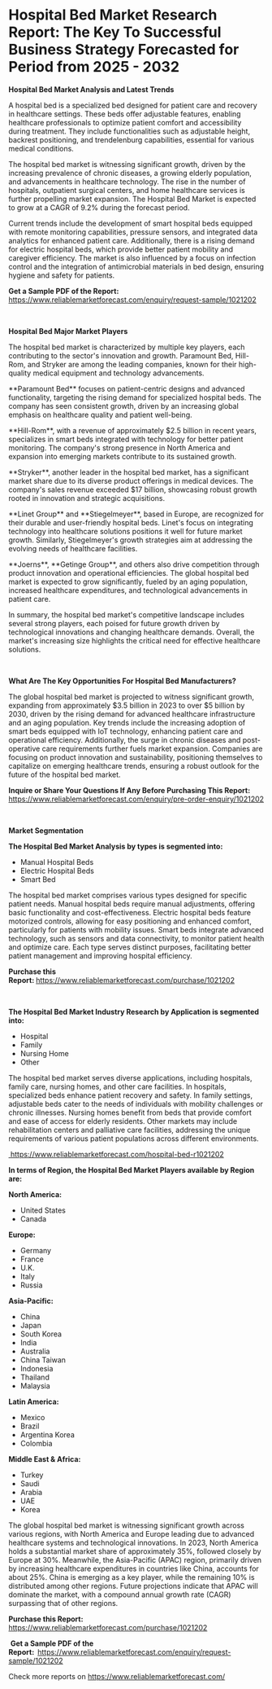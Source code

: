 <p><h1>Hospital Bed Market Research Report: The Key To Successful Business Strategy Forecasted for Period from 2025 - 2032</h1></p><p><strong>Hospital Bed Market Analysis and Latest Trends</strong></p>
<p><p>A hospital bed is a specialized bed designed for patient care and recovery in healthcare settings. These beds offer adjustable features, enabling healthcare professionals to optimize patient comfort and accessibility during treatment. They include functionalities such as adjustable height, backrest positioning, and trendelenburg capabilities, essential for various medical conditions.</p><p>The hospital bed market is witnessing significant growth, driven by the increasing prevalence of chronic diseases, a growing elderly population, and advancements in healthcare technology. The rise in the number of hospitals, outpatient surgical centers, and home healthcare services is further propelling market expansion. The Hospital Bed Market is expected to grow at a CAGR of 9.2% during the forecast period. </p><p>Current trends include the development of smart hospital beds equipped with remote monitoring capabilities, pressure sensors, and integrated data analytics for enhanced patient care. Additionally, there is a rising demand for electric hospital beds, which provide better patient mobility and caregiver efficiency. The market is also influenced by a focus on infection control and the integration of antimicrobial materials in bed design, ensuring hygiene and safety for patients.</p></p>
<p><strong>Get a Sample PDF of the Report:&nbsp;</strong> <a href="https://www.reliablemarketforecast.com/enquiry/request-sample/1021202?utm_campaign=2753&utm_medium=2&utm_source=Github&utm_content=ia&utm_term=08032025&utm_id=hospital-bed">https://www.reliablemarketforecast.com/enquiry/request-sample/1021202</a></p>
<p>&nbsp;</p>
<p><strong>Hospital Bed Major Market Players</strong></p>
<p><p>The hospital bed market is characterized by multiple key players, each contributing to the sector's innovation and growth. Paramount Bed, Hill-Rom, and Stryker are among the leading companies, known for their high-quality medical equipment and technology advancements. </p><p>**Paramount Bed** focuses on patient-centric designs and advanced functionality, targeting the rising demand for specialized hospital beds. The company has seen consistent growth, driven by an increasing global emphasis on healthcare quality and patient well-being. </p><p>**Hill-Rom**, with a revenue of approximately $2.5 billion in recent years, specializes in smart beds integrated with technology for better patient monitoring. The company's strong presence in North America and expansion into emerging markets contribute to its sustained growth.</p><p>**Stryker**, another leader in the hospital bed market, has a significant market share due to its diverse product offerings in medical devices. The company's sales revenue exceeded $17 billion, showcasing robust growth rooted in innovation and strategic acquisitions.</p><p>**Linet Group** and **Stiegelmeyer**, based in Europe, are recognized for their durable and user-friendly hospital beds. Linet's focus on integrating technology into healthcare solutions positions it well for future market growth. Similarly, Stiegelmeyer's growth strategies aim at addressing the evolving needs of healthcare facilities.</p><p>**Joerns**, **Getinge Group**, and others also drive competition through product innovation and operational efficiencies. The global hospital bed market is expected to grow significantly, fueled by an aging population, increased healthcare expenditures, and technological advancements in patient care.</p><p>In summary, the hospital bed market's competitive landscape includes several strong players, each poised for future growth driven by technological innovations and changing healthcare demands. Overall, the market's increasing size highlights the critical need for effective healthcare solutions.</p></p>
<p>&nbsp;</p>
<p><strong>What Are The Key Opportunities For Hospital Bed Manufacturers?</strong></p>
<p><p>The global hospital bed market is projected to witness significant growth, expanding from approximately $3.5 billion in 2023 to over $5 billion by 2030, driven by the rising demand for advanced healthcare infrastructure and an aging population. Key trends include the increasing adoption of smart beds equipped with IoT technology, enhancing patient care and operational efficiency. Additionally, the surge in chronic diseases and post-operative care requirements further fuels market expansion. Companies are focusing on product innovation and sustainability, positioning themselves to capitalize on emerging healthcare trends, ensuring a robust outlook for the future of the hospital bed market.</p></p>
<p><strong>Inquire or Share Your Questions If Any Before Purchasing This Report:</strong> <a href="https://www.reliablemarketforecast.com/enquiry/pre-order-enquiry/1021202?utm_campaign=2753&utm_medium=2&utm_source=Github&utm_content=ia&utm_term=08032025&utm_id=hospital-bed">https://www.reliablemarketforecast.com/enquiry/pre-order-enquiry/1021202</a></p>
<p>&nbsp;</p>
<p><strong>Market Segmentation</strong></p>
<p><strong>The Hospital Bed Market Analysis by types is segmented into:</strong></p>
<p><ul><li>Manual Hospital Beds</li><li>Electric Hospital Beds</li><li>Smart Bed</li></ul></p>
<p><p>The hospital bed market comprises various types designed for specific patient needs. Manual hospital beds require manual adjustments, offering basic functionality and cost-effectiveness. Electric hospital beds feature motorized controls, allowing for easy positioning and enhanced comfort, particularly for patients with mobility issues. Smart beds integrate advanced technology, such as sensors and data connectivity, to monitor patient health and optimize care. Each type serves distinct purposes, facilitating better patient management and improving hospital efficiency.</p></p>
<p><strong>Purchase this Report:&nbsp;</strong><a href="https://www.reliablemarketforecast.com/purchase/1021202?utm_campaign=2753&utm_medium=2&utm_source=Github&utm_content=ia&utm_term=08032025&utm_id=hospital-bed">https://www.reliablemarketforecast.com/purchase/1021202</a></p>
<p>&nbsp;</p>
<p><strong>The Hospital Bed Market Industry Research by Application is segmented into:</strong></p>
<p><ul><li>Hospital</li><li>Family</li><li>Nursing Home</li><li>Other</li></ul></p>
<p><p>The hospital bed market serves diverse applications, including hospitals, family care, nursing homes, and other care facilities. In hospitals, specialized beds enhance patient recovery and safety. In family settings, adjustable beds cater to the needs of individuals with mobility challenges or chronic illnesses. Nursing homes benefit from beds that provide comfort and ease of access for elderly residents. Other markets may include rehabilitation centers and palliative care facilities, addressing the unique requirements of various patient populations across different environments.</p></p>
<p><a href="https://www.reliablemarketforecast.com/hospital-bed-r1021202?utm_campaign=2753&utm_medium=2&utm_source=Github&utm_content=ia&utm_term=08032025&utm_id=hospital-bed">&nbsp;https://www.reliablemarketforecast.com/hospital-bed-r1021202</a></p>
<p><strong>In terms of Region, the Hospital Bed Market Players available by Region are:</strong></p>
<p>
    <p> <strong> North America: </strong>
        <ul>
            <li>United States</li>
            <li>Canada</li>
        </ul>
        </p> 
    <p> <strong> Europe: </strong>
        <ul>
            <li>Germany</li>
            <li>France</li>
            <li>U.K.</li>
            <li>Italy</li>
            <li>Russia</li>
        </ul>
        </p> 
    <p> <strong> Asia-Pacific: </strong>
        <ul>
            <li>China</li>
            <li>Japan</li>
            <li>South Korea</li>
            <li>India</li>
            <li>Australia</li>
            <li>China Taiwan</li>
            <li>Indonesia</li>
            <li>Thailand</li>
            <li>Malaysia</li>
        </ul>
        </p> 
    <p> <strong> Latin America: </strong>
        <ul>
            <li>Mexico</li>
            <li>Brazil</li>
            <li>Argentina Korea</li>
            <li>Colombia</li>
        </ul>
        </p> 
    <p> <strong> Middle East & Africa: </strong>
        <ul>
            <li>Turkey</li>
            <li>Saudi</li>
            <li>Arabia</li>
            <li>UAE</li>
            <li>Korea</li>
        </ul>
    </p>
    </p>
<p><p>The global hospital bed market is witnessing significant growth across various regions, with North America and Europe leading due to advanced healthcare systems and technological innovations. In 2023, North America holds a substantial market share of approximately 35%, followed closely by Europe at 30%. Meanwhile, the Asia-Pacific (APAC) region, primarily driven by increasing healthcare expenditures in countries like China, accounts for about 25%. China is emerging as a key player, while the remaining 10% is distributed among other regions. Future projections indicate that APAC will dominate the market, with a compound annual growth rate (CAGR) surpassing that of other regions.</p></p>
<p><strong>Purchase this Report: </strong><a href="https://www.reliablemarketforecast.com/purchase/1021202?utm_campaign=2753&utm_medium=2&utm_source=Github&utm_content=ia&utm_term=08032025&utm_id=hospital-bed">https://www.reliablemarketforecast.com/purchase/1021202</a></p>
<p>&nbsp;<strong>Get a Sample PDF of the Report:&nbsp;&nbsp;</strong><a href="https://www.reliablemarketforecast.com/enquiry/request-sample/1021202?utm_campaign=2753&utm_medium=2&utm_source=Github&utm_content=ia&utm_term=08032025&utm_id=hospital-bed">https://www.reliablemarketforecast.com/enquiry/request-sample/1021202</a></p>
<p><strong></strong></p>
<p>Check more reports on <a href="https://www.reliablemarketforecast.com/?utm_campaign=2753&utm_medium=2&utm_source=Github&utm_content=ia&utm_term=08032025&utm_id=hospital-bed">https://www.reliablemarketforecast.com/</a></p>